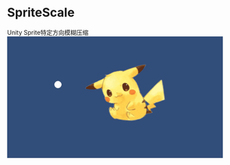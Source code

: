 # SpriteScale
Unity Sprite特定方向模糊压缩  
![Image text](https://github.com/neoliangGame/SpriteScale/blob/master/directionScale.gif)
